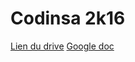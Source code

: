 # Codinsa 2k16

[Lien du drive](https://drive.google.com/folderview?id=0BxmmiM_FCIX9VjNsVll6RWhuUE0&usp=drive_web)
[Google doc](https://docs.google.com/document/d/1RdseiLNXbXPEURqMKVy-454pjCZaOopNW9byS6edhkI/edit)
